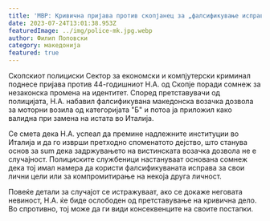 ```yaml
---
title: 'МВР: Кривична пријава против скопјанец за „фалсификување исправа“ - 24 ЈУЛИ 2023'
date: 2023-07-24T13:01:38.953Z
featuredImage: ../img/police-mk.jpg.webp
author: Филип Поповски
category: македонија
featured: true
---
```

Скопскиот полициски Сектор за економски и компјутерски криминал поднесе пријава против 44-годишниот Н.А. од Скопје поради сомнеж за незаконска промена на идентитет. Според претставувачи од полицијата, Н.А. набавил фалсификувана македонска возачка дозвола за моторни возила од категоријата "Б" и потоа ја приложил како валидна при замена на истата во Италија.

Се смета дека Н.А. успеал да премине надлежните институции во Италија и да го изврши претходно споменатото дејство, што станува основ за sum дека задржувањето на вистинската возачка дозвола не е случајност. Полициските службеници настануваат основана сомнеж дека тој имал намера да користи фалсификуваната исправа за свои лични цели или за компромитирање на некоја друга личност.

Повеќе детали за случајот се истражуваат, ако се докаже неговата невиност, Н.А. ќе биде ослободен од претставување на кривична дело. Во спротивно, тој може да ги види консеквенците на своите постапки.
